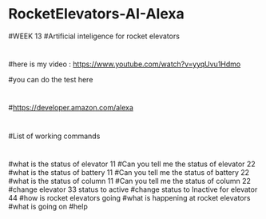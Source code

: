 # RocketElevators-AI-Alexa
#WEEK 13
#Artificial inteligence for rocket elevators
#
#here is my video : https://www.youtube.com/watch?v=yyqUvu1Hdmo

#you can do the test here
#
#https://developer.amazon.com/alexa
#
#List of working commands
#
#what is the status of elevator 11
#Can you tell me the status of elevator 22
#what is the status of battery 11
#Can you tell me the status of battery 22
#what is the status of column 11
#Can you tell me the status of column 22
#change elevator 33 status to active
#change status to Inactive for elevator 44
#how is rocket elevators going
#what is happening at rocket elevators
#what is going on
#help
